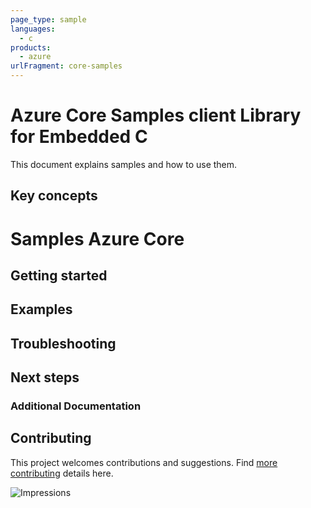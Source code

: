 ```yaml
---
page_type: sample
languages:
  - c
products:
  - azure
urlFragment: core-samples
---
```


# Azure Core Samples client Library for Embedded C
This document explains samples and how to use them.

## Key concepts


# Samples Azure Core


## Getting started


## Examples


## Troubleshooting


## Next steps


###  Additional Documentation


## Contributing
This project welcomes contributions and suggestions. Find [more contributing][SDK_README_CONTRIBUTING] details here.

<!-- LINKS -->
[SDK_README_CONTRIBUTING]: https://github.com/Azure/azure-sdk-for-c/blob/master/CONTRIBUTING.md

![Impressions](https://azure-sdk-impressions.azurewebsites.net/api/impressions/azure-sdk-for-c%2Fsdk%2Fcore%2Fcore%2Fsamples%2FREADME.png)
